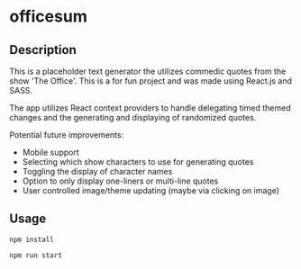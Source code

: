 # officesum

## Description

This is a placeholder text generator the utilizes commedic quotes from the show 'The Office'. This is a for fun project and was made using React.js and SASS.

The app utilizes React context providers to handle delegating timed themed changes and the generating and displaying of randomized quotes.

Potential future improvements:

* Mobile support
* Selecting which show characters to use for generating quotes
* Toggling the display of character names
* Option to only display one-liners or multi-line quotes
* User controlled image/theme updating (maybe via clicking on image)

## Usage

```;
npm install
```

```;
npm run start
```
